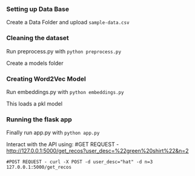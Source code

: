 ### Setting up Data Base
Create a Data Folder and upload `sample-data.csv`

### Cleaning the dataset
Run preprocess.py with `python preprocess.py`

Create a models folder

### Creating Word2Vec Model
Run embeddings.py with `python embeddings.py`

This loads a pkl model

### Running the flask app
Finally run app.py with `python app.py`

Interact with the API using: 
    #GET REQUEST - http://127.0.0.1:5000/get_recos?user_desc=%22green%20shirt%22&n=2

    #POST REQUEST - curl -X POST -d user_desc="hat" -d n=3 127.0.0.1:5000/get_recos 
